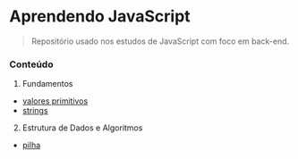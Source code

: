 # Aprendendo JavaScript
> Repositório usado nos estudos de JavaScript com foco em back-end.

### Conteúdo
1. Fundamentos
- [valores primitivos](./valores-primitivos/README.md)
- [strings](./strings/README.md)
2. Estrutura de Dados e Algoritmos
- [pilha](./stack/README.md)
